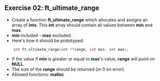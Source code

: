 ## Exercise 02: ft_ultimate_range
- Create a function __ft_ultimate_range__ which allocates and assigns an array of __ints__. This __int__ array should contain all values between __min__ and __max__.
- __min__ included - __max__ excluded.
- Here's how it should be prototyped:
```C
	int ft_ultimate_range(int **range, int min, int max);
```
- If the value if __min__ is greater or equal to __max__'s value, __range__ will point on __NULL__.
- The size of the __range__ should be returned (or 0 on error).
- Allowed functions: __malloc__

